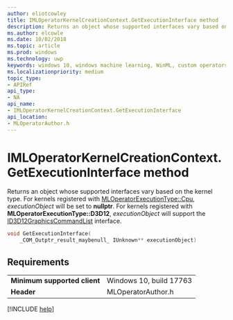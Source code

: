 ```yaml
---
author: eliotcowley
title: IMLOperatorKernelCreationContext.GetExecutionInterface method
description: Returns an object whose supported interfaces vary based on the kernel type.
ms.author: elcowle
ms.date: 10/02/2018
ms.topic: article
ms.prod: windows
ms.technology: uwp
keywords: windows 10, windows machine learning, WinML, custom operators, GetExecutionInterface
ms.localizationpriority: medium
topic_type:
- APIRef
api_type:
- NA
api_name:
- IMLOperatorKernelCreationContext.GetExecutionInterface
api_location:
- MLOperatorAuthor.h
---
```


# IMLOperatorKernelCreationContext.GetExecutionInterface method

Returns an object whose supported interfaces vary based on the kernel type. For kernels registered with [MLOperatorExecutionType::Cpu](MLOperatorExecutionType.md), *executionObject* will be set to **nullptr**. For kernels registered with **MLOperatorExecutionType::D3D12**, *executionObject* will support the [ID3D12GraphicsCommandList](https://docs.microsoft.com/windows/desktop/api/d3d12/nn-d3d12-id3d12graphicscommandlist) interface.

```cpp
void GetExecutionInterface(
    _COM_Outptr_result_maybenull_ IUnknown** executionObject)
```

## Requirements

| | |
|-|-|
| **Minimum supported client** | Windows 10, build 17763 |
| **Header** | MLOperatorAuthor.h |

[!INCLUDE [help](../includes/get-help.md)]
